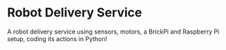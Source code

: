 # Robot Delivery Service

A robot delivery service using sensors, motors, a BrickPi and Raspberry Pi setup, coding its actions in Python!
